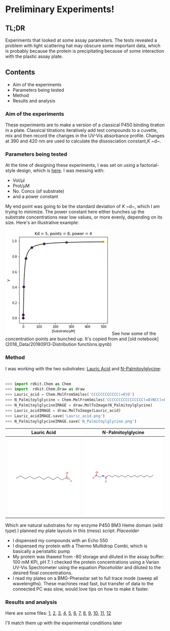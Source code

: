 # Preliminary Experiments!
## TL;DR
Experiments that looked at some assay parameters. The tests revealed a problem with light scattering hat may obscure some important data, which is probably because the protein is precipitating because of some interaction with the plastic assay plate.

## Contents
* Aim of the experiments
* Parameters being tested
* Method
* Results and analysis


### Aim of the experiments
These experiments are to make a version of a classical P450 binding tiration in a plate. Classical titrations iteratively add test compounds to a cuvette, mix and then record the changes in the UV-Vis absorbance profile. Changes at 390 and 420 nm are used to calculate the dissosciation constant,*K* ~d~.

### Parameters being tested
At the time of designing these experiments, I was set on using a factorial-style design, which is [here](2018_Data/20180924-FullFatDesign.csv). I was messing with:
* Vol/µl
* Prot/µM 
* No. Concs (of substrate)
* and a power constant

My end point was going to be the standard deviation of *K* ~d~, which I am trying to minimize. The power constant here either bunches up the substrate concentrations near low values, or more evenly, depending on its size. Here's an illustrative example:

![distributions](2018_PlateAssayDistribution.png)
See how some of the concentration points are bunched up. It's copied from and [old notebook](2018_Data/20180913-Distribution functions.ipynb)
### Method
I was working with the two substrates: [Lauric Acid](https://pubchem.ncbi.nlm.nih.gov/compound/Lauric-acid) and [N-Palmitoylglycine](https://pubchem.ncbi.nlm.nih.gov/compound/151008):

```python

>>> import rdkit.Chem as Chem
>>> import  rdkit.Chem.Draw as draw
>>> Lauric_acid = Chem.MolFromSmiles('CCCCCCCCCCCC(=O)O')
>>> N_Palmitoylglycine = Chem.MolFromSmiles('CCCCCCCCCCCCCCCC(=O)NCC(=O)O')
>>> N_PalmitoylglycineIMAGE = draw.MolToImage(N_Palmitoylglycine)
>>> Lauric_acidIMAGE = draw.MolToImage(Lauric_acid)
>>> Lauric_acidIMAGE.save('Lauric_acid.png')
>>> N_PalmitoylglycineIMAGE.save('N_Palmitoylglycine.png')

```
|Lauric Acid|N-Palmitoylglycine|
|----|-----|
| ![Lauric acid](Lauric_acid.png) |![NPG](N_Palmitoylglycine.png)|

Which are natural substrates for my enzyme P450 BM3 Heme domain (wild type).I planned my plate layouts in this (mess) script: *Placeolder* 
* I dispensed my compounds with an Echo 550
* I dispensed my protein with a Thermo Multidrop Combi, which is basically a peristaltic pump
* My protein was thawed from -80 storage and diluted in the assay buffer: 100 mM KPi, pH 7. I checked the protein concentrations using a Varian UV-Vis Spectrometer using the equation *Placeholder* and diluted to the desired final concentrations.
* I read my plates on a BMG-Pherastar set to full trace mode (sweep all wavelengths). These machines read fast, but transfer of data to the connected PC was slow, would love tips on how to make it faster.

### Results and analysis
Here are some files:
[1]('180918_1753.csv'),
[2]('180918_1845.csv'),
[3]('180918_1818.csv'),
[4]('180918_1747.csv'),
[5]('180918_1913.csv'),
[6]('180918_1854.csv'),
[7]('180918_1800.csv'),
[8]('180918_1810.csv'),
[9]('180918_1826.csv'),
[10]('180918_1745.csv'),
[11]('180918_1839.csv'),
[12]('180918_1904.csv')

I'll match them up with the experimental conditions later
